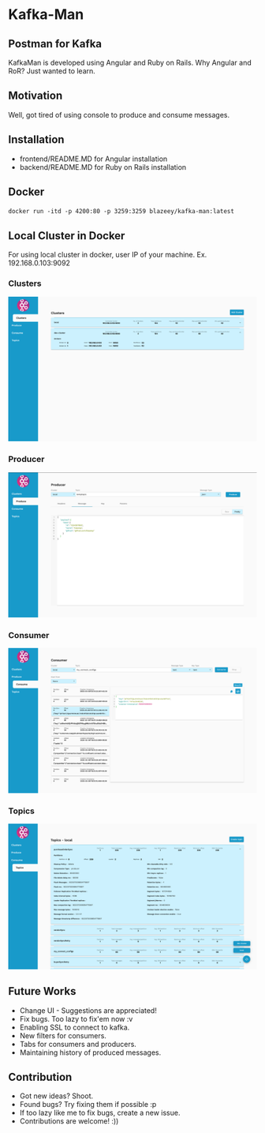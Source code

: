 # Kafka-Man
## Postman for Kafka
KafkaMan is developed using Angular and Ruby on Rails. Why Angular and RoR? Just wanted to learn.

## Motivation
Well, got tired of using console to produce and consume messages. 

## Installation
- frontend/README.MD for Angular installation
- backend/README.MD for Ruby on Rails installation

## Docker
`docker run -itd -p 4200:80 -p 3259:3259 blazeey/kafka-man:latest`

## Local Cluster in Docker
For using local cluster in docker, user IP of your machine. Ex. 192.168.0.103:9092

### Clusters
![Clusters](clusters.png)
### Producer
![Producer](producer.png)
### Consumer
![Consumer](consumer.png)
### Topics
![Topics](topics.png)

## Future Works
- Change UI - Suggestions are appreciated!
- Fix bugs. Too lazy to fix'em now :v
- Enabling SSL to connect to kafka. 
- New filters for consumers.
- Tabs for consumers and producers.
- Maintaining history of produced messages.

## Contribution
- Got new ideas? Shoot.
- Found bugs? Try fixing them if possible :p
- If too lazy like me to fix bugs, create a new issue. 
- Contributions are welcome! :))
